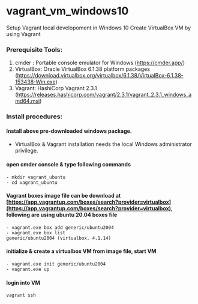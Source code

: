 # vagrant_vm_windows10
Setup Vagrant local developoment in Windows 10 
Create VirtualBox VM by using Vagrant

### Prerequisite Tools:
1. cmder : Portable console emulator for Windows 
    (https://cmder.app/)
2. VirtualBox: Oracle VirtualBox 6.1.38 platform packages 
    (https://download.virtualbox.org/virtualbox/6.1.38/VirtualBox-6.1.38-153438-Win.exe)
3. Vagrant: HashiCorp Vagrant 2.3.1 
    (https://releases.hashicorp.com/vagrant/2.3.1/vagrant_2.3.1_windows_amd64.msi)

### Install procedures:
#### Install above pre-downloaded windows package.
  - VirtualBox & Vagrant installation needs the local Windows administrator privilege.

#### open cmder console & type following commands
```
- mkdir vagrant_ubuntu
- cd vagrant_ubuntu
```
#### Vagrant boxes image file can be download at [https://app.vagrantup.com/boxes/search?provider=virtualbox](https://app.vagrantup.com/boxes/search?provider=virtualbox), following are using ubuntu 20.04 boxes file
```
- vagrant.exe box add generic/ubuntu2004
- vagrant.exe box list
generic/ubuntu2004 (virtualbox, 4.1.14)
```
#### initialize & create a virtualbox VM from image file, start VM
```
- vagrant.exe init generic/ubuntu2004
- vagrant.exe up
```
#### login into VM
```
vagrant ssh
  ```
